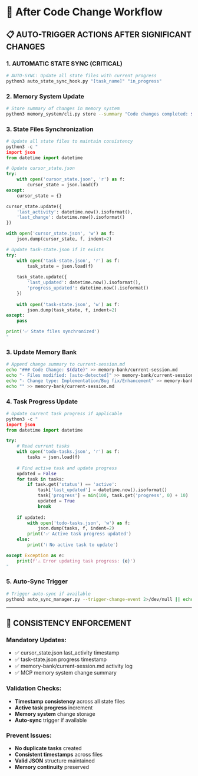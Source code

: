 # 🔧 After Code Change Workflow

## 📋 AUTO-TRIGGER ACTIONS AFTER SIGNIFICANT CHANGES

### 1. AUTOMATIC STATE SYNC (CRITICAL)
```bash
# AUTO-SYNC: Update all state files with current progress
python3 auto_state_sync_hook.py "[task_name]" "in_progress"
```

### 2. Memory System Update
```bash
# Store summary of changes in memory system
python3 memory_system/cli.py store --summary "Code changes completed: $(date)"
```

### 3. State Files Synchronization
```python
# Update all state files to maintain consistency
python3 -c "
import json
from datetime import datetime

# Update cursor_state.json
try:
    with open('cursor_state.json', 'r') as f:
        cursor_state = json.load(f)
except:
    cursor_state = {}

cursor_state.update({
    'last_activity': datetime.now().isoformat(),
    'last_change': datetime.now().isoformat()
})

with open('cursor_state.json', 'w') as f:
    json.dump(cursor_state, f, indent=2)

# Update task-state.json if it exists
try:
    with open('task-state.json', 'r') as f:
        task_state = json.load(f)
    
    task_state.update({
        'last_updated': datetime.now().isoformat(),
        'progress_updated': datetime.now().isoformat()
    })
    
    with open('task-state.json', 'w') as f:
        json.dump(task_state, f, indent=2)
except:
    pass

print('✅ State files synchronized')
"
```

### 3. Update Memory Bank
```bash
# Append change summary to current-session.md
echo "### Code Change: $(date)" >> memory-bank/current-session.md
echo "- Files modified: [auto-detected]" >> memory-bank/current-session.md
echo "- Change type: Implementation/Bug fix/Enhancement" >> memory-bank/current-session.md
echo "" >> memory-bank/current-session.md
```

### 4. Task Progress Update
```python
# Update current task progress if applicable
python3 -c "
import json
from datetime import datetime

try:
    # Read current tasks
    with open('todo-tasks.json', 'r') as f:
        tasks = json.load(f)
    
    # Find active task and update progress
    updated = False
    for task in tasks:
        if task.get('status') == 'active':
            task['last_updated'] = datetime.now().isoformat()
            task['progress'] = min(100, task.get('progress', 0) + 10)  # Increment progress
            updated = True
            break
    
    if updated:
        with open('todo-tasks.json', 'w') as f:
            json.dump(tasks, f, indent=2)
        print('✅ Active task progress updated')
    else:
        print('ℹ️ No active task to update')

except Exception as e:
    print(f'⚠️ Error updating task progress: {e}')
"
```

### 5. Auto-Sync Trigger
```bash
# Trigger auto-sync if available
python3 auto_sync_manager.py --trigger-change-event 2>/dev/null || echo "Auto-sync not available"
```

---

## 🎯 CONSISTENCY ENFORCEMENT

### Mandatory Updates:
- ✅ cursor_state.json last_activity timestamp
- ✅ task-state.json progress timestamp  
- ✅ memory-bank/current-session.md activity log
- ✅ MCP memory system change summary

### Validation Checks:
- **Timestamp consistency** across all state files
- **Active task progress** increment
- **Memory system** change storage
- **Auto-sync** trigger if available

### Prevent Issues:
- **No duplicate tasks** created
- **Consistent timestamps** across files
- **Valid JSON** structure maintained
- **Memory continuity** preserved
